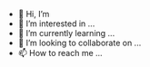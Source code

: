 - 👋 Hi, I’m 
- 👀 I’m interested in ...
- 🌱 I’m currently learning ...
- 💞️ I’m looking to collaborate on ...
- 📫 How to reach me ...

<!---
fynnvanchaoz/fynnvanchaoz is a ✨ special ✨ repository because its `README.md` (this file) appears on your GitHub profile.
You can click the Preview link to take a look at your changes.
--->
